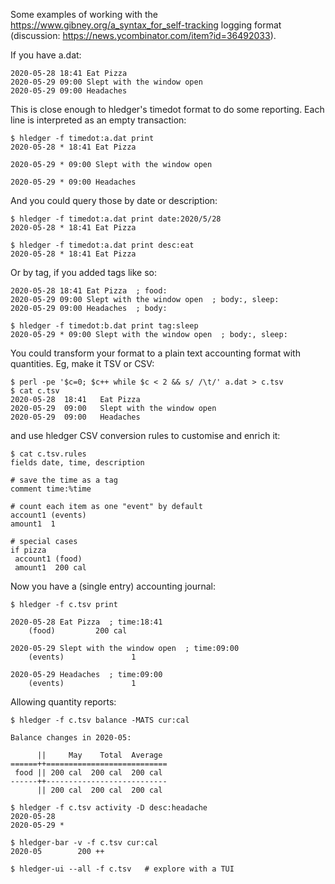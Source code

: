 Some examples of working with the https://www.gibney.org/a_syntax_for_self-tracking logging format
(discussion: https://news.ycombinator.com/item?id=36492033).

If you have a.dat:

```
2020-05-28 18:41 Eat Pizza
2020-05-29 09:00 Slept with the window open
2020-05-29 09:00 Headaches
```

This is close enough to hledger's timedot format to do some reporting.
Each line is interpreted as an empty transaction:

```
$ hledger -f timedot:a.dat print 
2020-05-28 * 18:41 Eat Pizza

2020-05-29 * 09:00 Slept with the window open

2020-05-29 * 09:00 Headaches

```

And you could query those by date or description:

```
$ hledger -f timedot:a.dat print date:2020/5/28
2020-05-28 * 18:41 Eat Pizza

$ hledger -f timedot:a.dat print desc:eat
2020-05-28 * 18:41 Eat Pizza

```

Or by tag, if you added tags like so:

```
2020-05-28 18:41 Eat Pizza  ; food:
2020-05-29 09:00 Slept with the window open  ; body:, sleep:
2020-05-29 09:00 Headaches  ; body:
```
```
$ hledger -f timedot:b.dat print tag:sleep
2020-05-29 * 09:00 Slept with the window open  ; body:, sleep:

```

You could transform your format to a plain text accounting format with quantities.
Eg, make it TSV or CSV:

```
$ perl -pe '$c=0; $c++ while $c < 2 && s/ /\t/' a.dat > c.tsv
$ cat c.tsv
2020-05-28	18:41	Eat Pizza
2020-05-29	09:00	Slept with the window open
2020-05-29	09:00	Headaches
```

and use hledger CSV conversion rules to customise and enrich it:
```
$ cat c.tsv.rules
fields date, time, description

# save the time as a tag
comment time:%time

# count each item as one "event" by default
account1 (events)
amount1  1

# special cases
if pizza
 account1 (food)
 amount1  200 cal
```

Now you have a (single entry) accounting journal:
```
$ hledger -f c.tsv print

2020-05-28 Eat Pizza  ; time:18:41
    (food)         200 cal

2020-05-29 Slept with the window open  ; time:09:00
    (events)               1

2020-05-29 Headaches  ; time:09:00
    (events)               1

```

Allowing quantity reports:
```
$ hledger -f c.tsv balance -MATS cur:cal

Balance changes in 2020-05:

      ||     May    Total  Average 
======++===========================
 food || 200 cal  200 cal  200 cal 
------++---------------------------
      || 200 cal  200 cal  200 cal 
```
```
$ hledger -f c.tsv activity -D desc:headache
2020-05-28 
2020-05-29 *
```
```
$ hledger-bar -v -f c.tsv cur:cal
2020-05	       200 ++
```
```
$ hledger-ui --all -f c.tsv   # explore with a TUI
```
